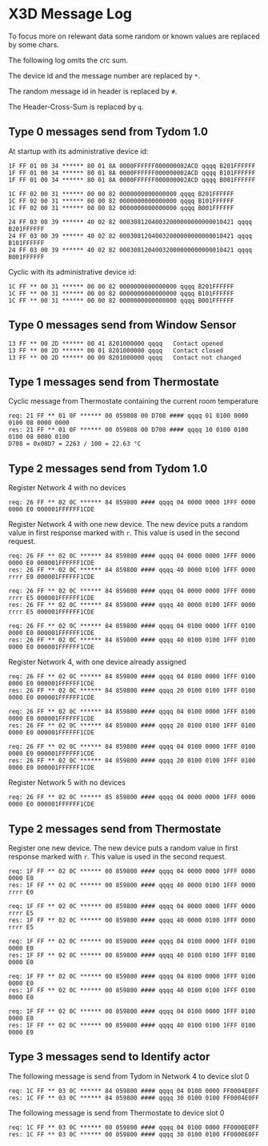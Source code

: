 # X3D Message Log

To focus more on relewant data some random or known values are replaced by some chars.

The following log omits the crc sum.

The device id and the message number are replaced by `*`.

The random message id in header is replaced by `#`.

The Header-Cross-Sum is replaced by `q`.

## Type 0 messages send from Tydom 1.0

At startup with its administrative device id:
```
1F FF 01 00 34 ****** 80 01 8A 0000FFFFFF000000002ACD qqqq B201FFFFFF
1F FF 01 00 34 ****** 80 01 8A 0000FFFFFF000000002ACD qqqq B101FFFFFF
1F FF 01 00 34 ****** 80 01 8A 0000FFFFFF000000002ACD qqqq B001FFFFFF

1C FF 02 00 31 ****** 00 00 82 0000000000000000 qqqq B201FFFFFF
1C FF 02 00 31 ****** 00 00 82 0000000000000000 qqqq B101FFFFFF
1C FF 02 00 31 ****** 00 00 82 0000000000000000 qqqq B001FFFFFF

24 FF 03 00 39 ****** 40 02 82 00030812040032000000000000010421 qqqq B201FFFFFF
24 FF 03 00 39 ****** 40 02 82 00030812040032000000000000010421 qqqq B101FFFFFF
24 FF 03 00 39 ****** 40 02 82 00030812040032000000000000010421 qqqq B001FFFFFF
```

Cyclic with its administrative device id:
```
1C FF ** 00 31 ****** 00 00 82 0000000000000000 qqqq B201FFFFFF
1C FF ** 00 31 ****** 00 00 82 0000000000000000 qqqq B101FFFFFF
1C FF ** 00 31 ****** 00 00 82 0000000000000000 qqqq B001FFFFFF
```

## Type 0 messages send from Window Sensor

```
13 FF ** 00 2D ****** 00 41 8201000000 qqqq   Contact opened
13 FF ** 00 2D ****** 00 01 8201000000 qqqq   Contact closed
13 FF ** 00 2D ****** 00 00 8201000000 qqqq   Contact not changed
```

## Type 1 messages send from Thermostate

Cyclic message from Thermostate containing the current room temperature
```
req: 21 FF ** 01 0F ****** 00 059808 00 D708 #### qqqq 01 0100 0000 0100 08 0000 0000
res: 21 FF ** 01 0F ****** 00 059808 00 D708 #### qqqq 10 0100 0100 0100 08 0000 0100
D708 = 0x08D7 = 2263 / 100 = 22.63 °C
```

## Type 2 messages send from Tydom 1.0

Register Network 4 with no devices
```
req: 26 FF ** 02 0C ****** 84 859800 #### qqqq 04 0000 0000 1FFF 0000 0000 E0 000001FFFFFF1CDE
```

Register Network 4 with one new device. The new device puts a random value in first response marked with `r`. This value is used in the second request.
```
req: 26 FF ** 02 0C ****** 84 859800 #### qqqq 04 0000 0000 1FFF 0000 0000 E0 000001FFFFFF1CDE
res: 26 FF ** 02 0C ****** 84 859800 #### qqqq 40 0000 0100 1FFF 0000 rrrr E0 000001FFFFFF1CDE

req: 26 FF ** 02 0C ****** 84 859800 #### qqqq 04 0000 0000 1FFF 0000 rrrr E5 000001FFFFFF1CDE
res: 26 FF ** 02 0C ****** 84 859800 #### qqqq 40 0000 0100 1FFF 0000 rrrr E5 000001FFFFFF1CDE

req: 26 FF ** 02 0C ****** 84 859800 #### qqqq 04 0100 0000 1FFF 0100 0000 E0 000001FFFFFF1CDE
res: 26 FF ** 02 0C ****** 84 859800 #### qqqq 40 0100 0100 1FFF 0100 0000 E0 000001FFFFFF1CDE
```

Register Network 4, with one device already assigned
```
req: 26 FF ** 02 0C ****** 84 859800 #### qqqq 04 0100 0000 1FFF 0100 0000 E0 000001FFFFFF1CDE
res: 26 FF ** 02 0C ****** 84 859800 #### qqqq 20 0100 0100 1FFF 0100 0000 E0 000001FFFFFF1CDE

req: 26 FF ** 02 0C ****** 84 859800 #### qqqq 04 0100 0000 1FFF 0100 0000 E0 000001FFFFFF1CDE
res: 26 FF ** 02 0C ****** 84 859800 #### qqqq 20 0100 0100 1FFF 0100 0000 E0 000001FFFFFF1CDE

req: 26 FF ** 02 0C ****** 84 859800 #### qqqq 04 0100 0000 1FFF 0100 0000 E0 000001FFFFFF1CDE
res: 26 FF ** 02 0C ****** 84 859800 #### qqqq 20 0100 0100 1FFF 0100 0000 E0 000001FFFFFF1CDE
```

Register Network 5 with no devices
```
req: 26 FF ** 02 0C ****** 85 859800 #### qqqq 04 0000 0000 1FFF 0000 0000 E0 000001FFFFFF1CDE
```

## Type 2 messages send from Thermostate

Register one new device. The new device puts a random value in first response marked with `r`. This value is used in the second request.
```
req: 1F FF ** 02 0C ****** 00 859800 #### qqqq 04 0000 0000 1FFF 0000 0000 E0
res: 1F FF ** 02 0C ****** 00 859800 #### qqqq 40 0000 0100 1FFF 0000 rrrr E0

req: 1F FF ** 02 0C ****** 00 859800 #### qqqq 04 0000 0000 1FFF 0000 rrrr E5
res: 1F FF ** 02 0C ****** 00 859800 #### qqqq 40 0000 0100 1FFF 0000 rrrr E5

req: 1F FF ** 02 0C ****** 00 859800 #### qqqq 04 0100 0000 1FFF 0100 0000 E0
res: 1F FF ** 02 0C ****** 00 859800 #### qqqq 40 0100 0100 1FFF 0100 0000 E0

req: 1F FF ** 02 0C ****** 00 859800 #### qqqq 04 0100 0000 1FFF 0100 0000 E0
res: 1F FF ** 02 0C ****** 00 859800 #### qqqq 40 0100 0100 1FFF 0100 0000 E0

req: 1F FF ** 02 0C ****** 00 859800 #### qqqq 04 0100 0000 1FFF 0100 0000 E0
res: 1F FF ** 02 0C ****** 00 859800 #### qqqq 40 0100 0100 1FFF 0100 0000 E0
```

## Type 3 messages send to Identify actor

The following message is send from Tydom in Network 4 to device slot 0
```
req: 1C FF ** 03 0C ****** 84 059800 #### qqqq 04 0100 0000 FF0004E0FF
res: 1C FF ** 03 0C ****** 84 059800 #### qqqq 30 0100 0100 FF0004E0FF
```

The following message is send from Thermostate to device slot 0
```
req: 1C FF ** 03 0C ****** 00 059800 #### qqqq 04 0100 0000 FF0000E0FF
res: 1C FF ** 03 0C ****** 00 059800 #### qqqq 30 0100 0100 FF0000E0FF
```